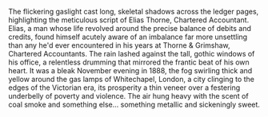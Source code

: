 The flickering gaslight cast long, skeletal shadows across the ledger pages, highlighting the meticulous script of Elias Thorne, Chartered Accountant.  Elias, a man whose life revolved around the precise balance of debits and credits, found himself acutely aware of an imbalance far more unsettling than any he'd ever encountered in his years at Thorne & Grimshaw, Chartered Accountants.  The rain lashed against the tall, gothic windows of his office, a relentless drumming that mirrored the frantic beat of his own heart.  It was a bleak November evening in 1888, the fog swirling thick and yellow around the gas lamps of Whitechapel, London, a city clinging to the edges of the Victorian era, its prosperity a thin veneer over a festering underbelly of poverty and violence.  The air hung heavy with the scent of coal smoke and something else… something metallic and sickeningly sweet.
